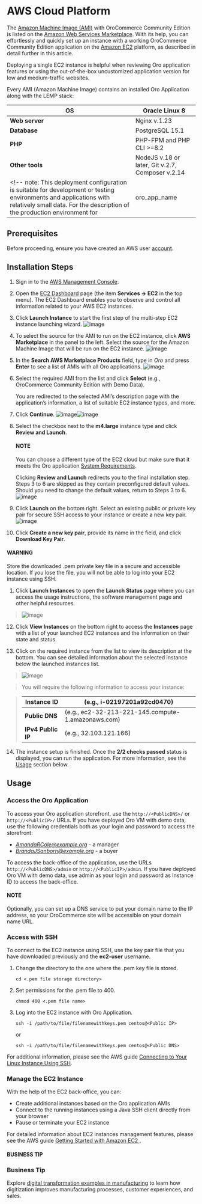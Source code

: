 <a id="aws-simple"></a>

# AWS Cloud Platform

The <a href="https://docs.aws.amazon.com/AWSEC2/latest/UserGuide/AMIs.html" target="_blank">Amazon Machine Image (AMI)</a> with OroCommerce Community Edition is listed on the <a href="https://aws.amazon.com/marketplace" target="_blank">Amazon Web Services Marketplace</a>. With its help, you can effortlessly and quickly set up an instance with a working OroCommerce Community Edition application on the <a href="https://aws.amazon.com/ec2/" target="_blank">Amazon EC2</a> platform, as described in detail further in this article.

Deploying a single EC2 instance is helpful when reviewing Oro application features or using the out-of-the-box uncustomized application version for low and medium-traffic websites.

Every AMI (Amazon Machine Image) contains an installed Oro Application along with the LEMP stack:

| **OS**          | Oracle Linux 8                                   |
|-----------------|--------------------------------------------------|
| **Web server**  | Nginx v.1.23                                     |
| **Database**    | PostgreSQL 15.1                                  |
| **PHP**         | PHP-FPM and PHP CLI >=8.2                        |
| **Other tools** | NodeJS v.18 or later, Git v.2.7, Composer v.2.14 |
<!-- note: This deployment configuration is suitable for development or testing environments and applications with relatively small data. For the description of the production environment for |oro_app_name| with large data, see the  `Scalable Oro Application setup using Amazon Web Services`_  article. -->

## Prerequisites

Before proceeding, ensure you have created an AWS user <a href="https://aws.amazon.com/account/" target="_blank">account</a>.

## Installation Steps

1. Sign in to the <a href="https://console.aws.amazon.com/console/home" target="_blank">AWS Management Console</a>.
2. Open the  <a href="https://console.aws.amazon.com/ec2/v2/home" target="_blank">EC2 Dashboard</a> page (the item **Services -> EC2** in the top menu). The EC2 Dashboard enables you to observe and control all information related to your AWS EC2 instances.
3. Click **Launch Instance** to start the first step of the multi-step EC2 instance launching wizard.
   ![image](img/backend/setup/aws/EC2_dashboardh.png)
4. To select the source for the AMI to run on the EC2 instance, click **AWS Marketplace** in the panel to the left. Select the source for the Amazon Machine Image that will be run on the EC2 instance.
   ![image](img/backend/setup/aws/choose_an_ami.png)
5. In the **Search AWS Marketplace Products** field, type in *Oro* and press **Enter** to see a list of AMIs with all Oro applications.
   ![image](img/backend/setup/aws/aws_marketplace.png)
6. Select the required AMI from the list and click **Select** (e.g., OroCommerce Community Edition with Demo Data).

   You are redirected to the selected AMI’s description page with the application’s information, a list of suitable EC2 instance types, and more.
7. Click **Continue**.
   ![image](img/backend/setup/aws/ami_desrciption.png)![image](img/backend/setup/aws/select_ec2_instance_type.png)
8. Select the checkbox next to the **m4.large** instance type and click **Review and Launch**.

   #### NOTE
   You can choose a different type of the EC2 cloud but make sure that it meets the Oro application [System Requirements](../system-requirements/index.md#system-requirements).

   Clicking **Review and Launch**  redirects you to the final installation step. Steps 3 to 6 are skipped as they contain preconfigured default values. Should you need to change the default values, return to Steps 3 to 6.
   ![image](img/backend/setup/aws/step_7.png)
9. Click **Launch** on the bottom right. Select an existing public or private key pair for secure SSH access to your instance or create a new key pair.
   ![image](img/backend/setup/aws/select_a_key_pair.png)
10. Click **Create a new key pair**, provide its name in the field, and click **Download Key Pair**.

#### WARNING
Store the downloaded .pem private key file in a secure and accessible location. If you lose the file, you will not be able to log into your EC2 instance using SSH.

1. Click **Launch Instances** to open the **Launch Status** page where you can access the usage instructions, the software management page and other helpful resources.

> ![image](img/backend/setup/aws/launch_status.png)

12. Click **View Instances** on the bottom right to access the **Instances** page with a list of your launched EC2 instances and the information on their
state and status.

1. Click on the required instance from the list to view its description at the bottom. You can see detailed information about the selected instance below the launched instances list.

> ![image](img/backend/setup/aws/launching_instance.png)

> You will require the following information to access your instance:

> | **Instance ID**    | (e.g., i-02197201a92cd0470)                        |
> |--------------------|----------------------------------------------------|
> | **Public DNS**     | (e.g., ec2-32-213-221-145.compute-1.amazonaws.com) |
> | **IPv4 Public IP** | (e.g., 32.103.121.166)                             |

14. The instance setup is finished. Once the **2/2 checks passed** status is displayed, you can run the application. For more information, see the [Usage]()
section below.

## Usage

### Access the Oro Application

To access your Oro application storefront, use the `http://<PublicDNS>/` or `http://<PublicIP>/` URLs. If you have deployed Oro VM with demo data, use the following credentials both as your login and password to access the storefront:

* *AmandaRCole@example.org* - a manager
* *BrandaJSanborn@example.org* - a buyer

To access the back-office of the application, use the URLs `http://<PublicDNS>/admin` or `http://<PublicIP>/admin`. If you have deployed Oro VM with demo data, use admin as your login and password as Instance ID to access the back-office.

#### NOTE
Optionally, you can set up a DNS service to put your domain name to the IP address, so your OroCommerce site will be accessible on your domain name URL.

### Access with SSH

To connect to the EC2 instance using SSH, use the key pair file that you have downloaded previously and the **ec2-user** username.

1. Change the directory to the one where the .pem key file is stored.
   ```none
   cd <.pem file storage directory>
   ```
2. Set permissions for the .pem file to 400.
   ```none
   chmod 400 <.pem file name>
   ```
3. Log into the EC2 instance with Oro Application.
   ```none
   ssh -i /path/to/file/filenamewithkeys.pem centos@<Public IP>
   ```

   or
   ```none
   ssh -i /path/to/file/filenamewithkeys.pem centos@<Public DNS>
   ```

For additional information, please see the AWS guide <a href="https://docs.aws.amazon.com/AWSEC2/latest/UserGuide/AccessingInstancesLinux.html" target="_blank">Connecting to Your Linux Instance Using SSH</a>.

### Manage the EC2 Instance

With the help of the EC2 back-office, you can:

- Create additional instances based on the Oro application AMIs
- Connect to the running instances using a Java SSH client directly from your browser
- Pause or terminate your EC2 instance

For detailed information about EC2 instances management features, please see the AWS guide <a href="https://aws.amazon.com/ec2/getting-started/" target="_blank">Getting Started with Amazon EC2 </a>.

#### BUSINESS TIP
### Business Tip

Explore <a href="https://oroinc.com/b2b-ecommerce/blog/digital-transformation-in-manufacturing/" target="_blank">digital transformation examples in manufacturing</a> to learn how digitization improves manufacturing processes, customer experiences, and sales.

<!-- Frontend -->
